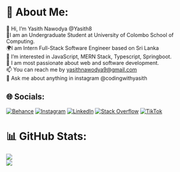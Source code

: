 # 💫 About Me:
👋 Hi, I’m Yasith Nawodya  @Yasith8 <br>🔭I am an Undergraduate Student at University of Colombo School of Computing.<br>
🌍I am Intern Full-Stack Software Engineer based on Sri Lanka<br>
👀 I’m interested in JavaScript, MERN Stack, Typescript, Springboot.<br>🌱 I am most passionate about web and software development. <br>📫 You can reach me by yasithnawodya9@gmail.com <br>💬 Ask me about anything  in instagram @codingwithyasith


## 🌐 Socials:
[![Behance](https://img.shields.io/badge/Behance-1769ff?logo=behance&logoColor=white)](https://behance.net/https://www.behance.net/yasixui) [![Instagram](https://img.shields.io/badge/Instagram-%23E4405F.svg?logo=Instagram&logoColor=white)](https://instagram.com/codingwithyasith) [![LinkedIn](https://img.shields.io/badge/LinkedIn-%230077B5.svg?logo=linkedin&logoColor=white)](https://linkedin.com/in/yasith-nawodya-86822b208/) [![Stack Overflow](https://img.shields.io/badge/-Stackoverflow-FE7A16?logo=stack-overflow&logoColor=white)](https://stackoverflow.com/users/18564897/y-nawodya) [![TikTok](https://img.shields.io/badge/TikTok-%23000000.svg?logo=TikTok&logoColor=white)](https://tiktok.com/@coding_yas) 


# 📊 GitHub Stats:
![](https://github-readme-streak-stats.herokuapp.com/?user=Yasith8&theme=dark&hide_border=false)<br/>
![](https://github-readme-stats.vercel.app/api/top-langs/?username=Yasith8&theme=dark&hide_border=false&include_all_commits=true&count_private=false&layout=compact)

